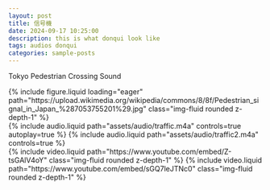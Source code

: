 ```yaml
---
layout: post
title: 信号機
date: 2024-09-17 10:25:00
description: this is what donqui look like
tags: audios donqui
categories: sample-posts
---
```


Tokyo Pedestrian Crossing Sound

<div class="row mt-3">
    <!-- <div class="col-sm mt-3 mt-md-0">
        {% include audio.liquid path="https://cdn.pixabay.com/download/audio/2022/06/25/audio_69a61cd6d6.mp3" controls=true %}
    </div> -->
    <div class="col-sm mt-3 mt-md-0">
        {% include figure.liquid loading="eager" path="https://upload.wikimedia.org/wikipedia/commons/8/8f/Pedestrian_signal_in_Japan_%287053755201%29.jpg" class="img-fluid rounded z-depth-1" %}
    </div>
</div>

<div class="row mt-3">
    <div class="col-sm mt-3 mt-md-0">
        {% include audio.liquid path="assets/audio/traffic.m4a" controls=true autoplay=true %}
        {% include audio.liquid path="assets/audio/traffic2.m4a" controls=true %}
    </div>
</div>
<div class="row mt-3">
    <div class="col-sm mt-3 mt-md-0">
        {% include video.liquid path="https://www.youtube.com/embed/Z-tsGAlV4oY" class="img-fluid rounded z-depth-1" %}
        {% include video.liquid path="https://www.youtube.com/embed/sGQ7leJTNc0" class="img-fluid rounded z-depth-1" %}
     <div class="col-sm mt-3 mt-md-0">
    </div>
</div>

<!-- <div class="caption">
    A simple, elegant caption looks good between video rows, after each row, or doesn't have to be there at all.
</div> -->
